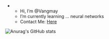 -
  - Hi, I’m @Vangmay
  - I’m currently learning ... neural networks
  - Contact Me: [Here](mailto:vangmay.sachan16@gmail.com)

![Anurag's GitHub stats](https://github-readme-stats.vercel.app/api?username=Vangmay&show_icons=true&theme=tokyonight)
